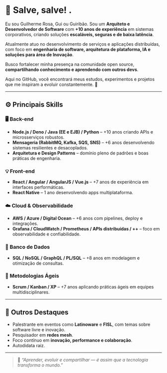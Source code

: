 # 👋 Salve, salve! .

Eu sou Guilherme Rosa, Gui ou Guiribão. Sou um **Arquiteto e Desenvolvedor de Software** com **+10 anos de experiência** em sistemas corporativos, criando soluções **escaláveis, seguras e de baixa latência**.  

Atualmente atuo no desenvolvimento de serviços e aplicações distribuídas, com foco em **engenharia de software, arquitetura de plataforma, IA e soluções para área de Inovação**.  

Busco fortalecer minha presença na comunidade open source, **compartilhando conhecimento e aprendendo com outros devs**.  

Aqui no GitHub, você encontrará meus estudos, experimentos e projetos que me inspiram a evoluir constantemente. 🚀  

---

## ⚙️ **Principais Skills**

### 🖥️ Back-end  
- **Node.js / Deno / Java (EE e EJB) / Python** – +10 anos criando APIs e microsserviços robustos.  
- **Mensageria (RabbitMQ, Kafka, SQS, SNS)** – +6 anos desenvolvendo sistemas resilientes e desacoplados.  
- **Arquitetura e Design Patterns** – domínio pleno de padrões e boas práticas de engenharia.  

### 💡 Front-end  
- **React / Angular / AngularJS / Vue.js** – +7 anos de experiência em interfaces performáticas.  
- **React Native** – 1 ano desenvolvendo apps multiplataforma.  

### ☁️ Cloud & Observabilidade  
- **AWS / Azure / Digital Ocean** – +6 anos com pipelines, deploy e integrações.  
- **Grafana / CloudWatch / Prometheus / APIs distribuídas / ++** – foco em observabilidade e confiabilidade.

### 🧩 Banco de Dados  
- **SQL / NoSQL / GraphQL / PL/SQL** – +8 anos em modelagem e otimização de consultas.  

### 🧠 Metodologias Ágeis  
- **Scrum / Kanban / XP** – +7 anos aplicando práticas ágeis em equipes multidisciplinares.  

---

## 🎤 **Outros Destaques**
- Palestrante em eventos como **Latinoware** e **FISL**, com temas sobre software livre e inovação.  
- Pesquisador em **redes mesh**.  
- Foco contínuo em **inovação, performance e colaboração**.
- Autodidata raiz.

---

> 🌟 *“Aprender, evoluir e compartilhar — é assim que a tecnologia transforma o mundo.”*  
